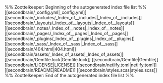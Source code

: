 %% Zoottelkeeper: Beginning of the autogenerated index file list  %%
 [[secondbrain/_config.yml|_config.yml]]
 [[secondbrain/_includes/_Index_of__includes|_Index_of__includes]]
 [[secondbrain/_layouts/_Index_of__layouts|_Index_of__layouts]]
 [[secondbrain/_notes/_Index_of__notes|_Index_of__notes]]
 [[secondbrain/_pages/_Index_of__pages|_Index_of__pages]]
 [[secondbrain/_plugins/_Index_of__plugins|_Index_of__plugins]]
 [[secondbrain/_sass/_Index_of__sass|_Index_of__sass]]
 [[secondbrain/404.html|404.html]]
 [[secondbrain/assets/_Index_of_assets|_Index_of_assets]]
 [[secondbrain/Gemfile.lock|Gemfile.lock]]
 [[secondbrain/Gemfile|Gemfile]]
 [[secondbrain/LICENSE|LICENSE]]
 [[secondbrain/netlify.toml|netlify.toml]]
 [[secondbrain/README|README]]
 [[secondbrain/styles.scss|styles.scss]]
%% Zoottelkeeper: End of the autogenerated index file list  %%
